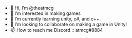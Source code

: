 - 👋 Hi, I’m @theatmcg
- 👀 I’m interested in making games
- 🌱 I’m currently learning unity, c#, and c++.
- 💞️ I’m looking to collaborate on making a game in Unity!
- 📫 How to reach me Discord :: atmcg#8884

<!---
theatmcg/theatmcg is a ✨ special ✨ repository because its `README.md` (this file) appears on your GitHub profile.
You can click the Preview link to take a look at your changes.
--->
